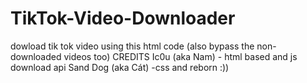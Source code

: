 # TikTok-Video-Downloader
dowload tik tok video using this html code (also bypass the non-downloaded videos too) 
          CREDITS
Ic0u (aka Nam) - html based and js download api
Sand Dog (aka Cát) -css and reborn :))

